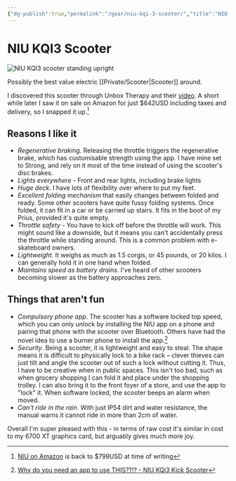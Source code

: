 ```yaml
---
{"dg-publish":true,"permalink":"/gear/niu-kqi-3-scooter/","title":"NIU KQI3 Scooter"}
---
```



# NIU KQI3 Scooter

![NIU KQI3 scooter standing upright](/img/user/Embeds/NIU_KQi3.jpg)

Possibly the best value electric [[Private/Scooter\|Scooter]] around.

I discovered this scooter through Unbox Therapy and their [video](https://www.youtube.com/watch?v=wzR16X7rGs0). A short while later I saw it on sale on Amazon for just $642USD including taxes and delivery, so I snapped it up.[^1]

## Reasons I like it

- *Regenerative braking*. Releasing the throttle triggers the regenerative brake, which has customisable strength using the app. I have mine set to Strong, and rely on it most of the time instead of using the scooter's disc brakes.
- *Lights everywhere* - Front and rear lights, including brake lights
- *Huge deck*. I have lots of flexibility over where to put my feet.
- *Excellent folding mechanism* that easily changes between folded and ready. Some other scooters have quite fussy folding systems. Once folded, it can fit in a car or be carried up stairs. It fits in the boot of my Prius, provided it's quite empty.
- *Throttle safety* - You have to kick off before the throttle will work. This might sound like a downside, but it means you can't accidentally press the throttle while standing around. This is a common problem with e-skateboard owners.
- *Lightweight*. It weighs as much as 1.5 corgis, or 45 pounds, or 20 kilos. I can generally hold it in one hand when folded.
- *Maintains speed as battery drains*. I've heard of other scooters becoming slower as the battery approaches zero.

## Things that aren't fun

- *Compulsory phone app*. The scooter has a software locked top speed, which you can only unlock by installing the NIU app on a phone and pairing that phone with the scooter over Bluetooth. Others have had the novel idea to use a burner phone to install the app.[^2]
- *Security*. Being a scooter, it is lightweight and easy to steal. The shape means it is difficult to physically lock to a bike rack – clever thieves can just tilt and angle the scooter out of such a lock without cutting it. Thus, I have to be creative when in public spaces. This isn't too bad, such as when grocery shopping I can fold it and place under the shopping trolley. I can also bring it to the front foyer of a store, and use the app to "lock" it. When software locked, the scooter beeps an alarm when moved.
- *Can't ride in the rain*. With just IP54 dirt and water resistance, the manual warns it cannot ride in more than 2cm of water.

Overall I'm super pleased with this - in terms of raw cost it's similar in cost to my 6700 XT graphics card, but arguably gives much more joy. 

[^1]: [NIU on Amazon](https://www.amazon.com/gp/product/B09C8D5FP4/?th=1&psc=1) is back to $799USD at time of writing
[^2]:  [Why do you need an app to use THIS??!? - NIU KQi3 Kick Scooter](https://youtu.be/VBCx9KSy9bI) 